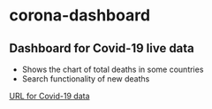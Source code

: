 # corona-dashboard
## Dashboard for Covid-19 live data
- Shows the chart of total deaths in some countries
- Search functionality of new deaths 

[URL for Covid-19 data](https://documenter.getpostman.com/view/10808728/SzS8rjbc?version=latest)
